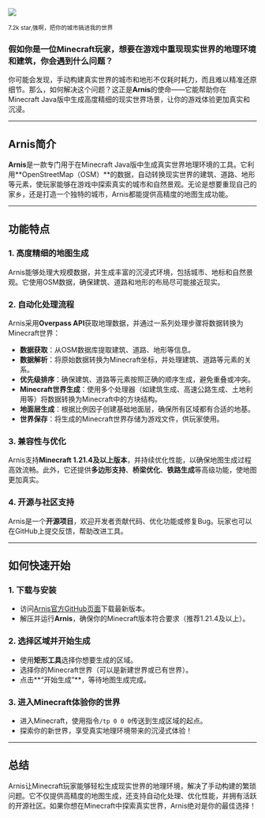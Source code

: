 <img src="/assets/image/250521-arnis.png"/> 

<small>7.2k star,强啊，把你的城市搞进我的世界</small>

### 假如你是一位Minecraft玩家，想要在游戏中重现现实世界的地理环境和建筑，你会遇到什么问题？  
你可能会发现，手动构建真实世界的城市和地形不仅耗时耗力，而且难以精准还原细节。那么，如何解决这个问题？这正是**Arnis**的使命——它能帮助你在Minecraft Java版中生成高度精细的现实世界场景，让你的游戏体验更加真实和沉浸。

---

## **Arnis简介**  
**Arnis**是一款专门用于在Minecraft Java版中生成真实世界地理环境的工具。它利用**OpenStreetMap（OSM）**的数据，自动转换现实世界的建筑、道路、地形等元素，使玩家能够在游戏中探索真实的城市和自然景观。无论是想要重现自己的家乡，还是打造一个独特的城市，Arnis都能提供高精度的地图生成功能。

---

## **功能特点**  
### **1. 高度精细的地图生成**  
Arnis能够处理大规模数据，并生成丰富的沉浸式环境，包括城市、地标和自然景观。它使用OSM数据，确保建筑、道路和地形的布局尽可能接近现实。

### **2. 自动化处理流程**  
Arnis采用**Overpass API**获取地理数据，并通过一系列处理步骤将数据转换为Minecraft世界：
- **数据获取**：从OSM数据库提取建筑、道路、地形等信息。
- **数据解析**：将原始数据转换为Minecraft坐标，并处理建筑、道路等元素的关系。
- **优先级排序**：确保建筑、道路等元素按照正确的顺序生成，避免重叠或冲突。
- **Minecraft世界生成**：使用多个处理器（如建筑生成、高速公路生成、土地利用等）将数据转换为Minecraft中的方块结构。
- **地面层生成**：根据比例因子创建基础地面层，确保所有区域都有合适的地基。
- **世界保存**：将生成的Minecraft世界存储为游戏文件，供玩家使用。

### **3. 兼容性与优化**  
Arnis支持**Minecraft 1.21.4及以上版本**，并持续优化性能，以确保地图生成过程高效流畅。此外，它还提供**多边形支持**、**桥梁优化**、**铁路生成**等高级功能，使地图更加真实。

### **4. 开源与社区支持**  
Arnis是一个**开源项目**，欢迎开发者贡献代码、优化功能或修复Bug。玩家也可以在GitHub上提交反馈，帮助改进工具。

---

## **如何快速开始**  
### **1. 下载与安装**  
- 访问[Arnis官方GitHub页面](https://github.com/louis-e/arnis)下载最新版本。
- 解压并运行**Arnis**，确保你的Minecraft版本符合要求（推荐1.21.4及以上）。

### **2. 选择区域并开始生成**  
- 使用**矩形工具**选择你想要生成的区域。
- 选择你的Minecraft世界（可以是新建世界或已有世界）。
- 点击**“开始生成”**，等待地图生成完成。

### **3. 进入Minecraft体验你的世界**  
- 进入Minecraft，使用指令`/tp 0 0 0`传送到生成区域的起点。
- 探索你的新世界，享受真实地理环境带来的沉浸式体验！

---

## **总结**  
Arnis让Minecraft玩家能够轻松生成现实世界的地理环境，解决了手动构建的繁琐问题。它不仅提供高精度的地图生成，还支持自动化处理、优化性能，并拥有活跃的开源社区。如果你想在Minecraft中探索真实世界，Arnis绝对是你的最佳选择！